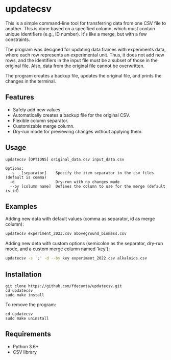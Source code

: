 # updatecsv

This is a simple command-line tool for transferring data from one CSV file to another. This is done based on a specified column, which must contain unique identifiers (e.g., ID number). It's like a merge, but with a few constraints.

The program was designed for updating data frames with experiments data, where each row represents an experimental unit. Thus, it does not add new rows, and the identifiers in the input file must be a subset of those in the original file. Also, data from the original file cannot be overwritten.

The program creates a backup file, updates the original file, and prints the changes in the terminal.

## Features

- Safely add new values.
- Automatically creates a backup file for the original CSV.
- Flexible column separator.
- Customizable merge column.
- Dry-run mode for previewing changes without applying them.

## Usage 

```
updatecsv [OPTIONS] original_data.csv input_data.csv

Options:
  -s   [separator]    Specify the item separator in the csv files (default is comma)
  -d                  Dry-run with no changes made
  --by [column name]  Defines the column to use for the merge (default is id)
```

## Examples

Adding new data with default values (comma as separator, id as merge column):

```bash
updatecsv experiment_2023.csv aboveground_biomass.csv
```

Adding new deta with custom options (semicolon as the separator, dry-run mode, and a custom merge column named 'key'):


```bash
updatecsv -s ';' -d --by key experiment_2022.csv alkaloids.csv
```


## Installation

```shell
git clone https://github.com/fdecunta/updatecsv.git
cd updatecsv
sudo make install
```

To remove the program:

```shell
cd updatecsv
sudo make uninstall
```

## Requirements

- Python 3.6+
- CSV library


